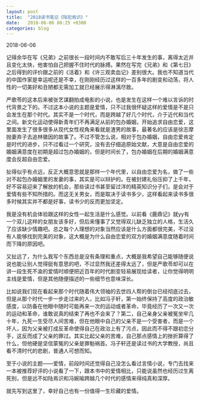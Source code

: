 ```yaml
---
layout: post
title:  "2018读书笔记《陆犯焉识》"
date:   2018-06-06 08:25 +0300
categories: blog
---
```


2018-06-06

记得余华在写《兄弟》之前很长一段时间内不敢写后三十年发生的事，离得太近并且变化太快，他害怕自己把握不住时代的脉搏。果然在写完《兄弟》和《第七日》之后得到的评价跟之前的《活着》和《许三观卖血记》差别很大。我也不知道当代的中国作家是幸运呢还是不幸，在刚刚经历过这样的一百多年的剧变和动荡，将人性的一切美好和丑陋都无需加工就已经展示得淋漓尽致。

严歌苓的这本后来被张艺谋翻拍成电影的小说，也是发生在这样一个难以言诉的时代背景之下的。不过这本小说的主题是爱情，只不过我很怀疑这样的爱情是不是只会发生在那个时代。其实不是一个时代，而是跨越了好几个时代，介于近代和当代之间。新文化运动使得新青年们不再满足从前的包办婚姻，开始追求自由恋爱，这里面发生了很多很多从现代女性视角来看就是渣男的故事，最著名的应该是徐志摩抛妻弃子去追林徽因的故事了。不过不管怎么说，相对于包办婚姻，自由恋爱肯定是时代的进步，只不过看过一个研究，没有去仔细追原始文献，大意是自由恋爱的婚姻满意度在初期是超过包办婚姻的，但是时间长了，包办婚姻在后期的婚姻满意度会反超自由恋爱。

扯得似乎有点远，反正大概意思就是那样一个年代里，以自由恋爱为名，做了一些对不起包办婚姻里的发妻的事，其实是可以辩护的。在被封建礼俗压抑了上千年，好不容易迎来了解放的机会，那些读过书甚至留过洋的精英知识分子们，是会对于爱情有些不知所措的。而这无关男女，而是取决于读书多少，这样看起来读书多很多时候其实并不都是好事，读书少的反而更加坚定。

我是没有机会体验跟这样的女性一起生活是什么感觉。以前看《鹿鼎记》就yy有一个双儿这样的女朋友该多好，但后来懂事了又觉得双儿缺乏独立的人格，生活久了应该缺少情趣吧。总之每个人理想的对象当然应该是什么方面都很完美，不过没有人能够找到完美的对象，这大概是为什么自由恋爱的双方的婚姻满意度随着时间而下降的原因吧。

又扯远了，为什么我写个东西总是没有条理和重点，大概是我希望自己能够随便说说也能让别人觉得挺有意思的吧，不过显然我还差得太远了，但是严歌苓却可以在讲一段生死不渝的爱情时顺便把近百年的时代剧变轻易展现给读者，让你觉得明明主线是爱情，但是其他随便描述的一些细节也意味深长。

比如说我们现在看起来那个时代随着伟大领袖的去世四人帮的倒台已经彻底过去，但是从那个时代一步一步走过来的人，比如冯子轩，第一始终保持了高度的政治敏感度，以防备在他眼中随时可能再来一次的运动或者革命，毕竟经历了一次又一次的运动和革命，谁敢说真的结束了再也不会来了？第二，自己亲身父亲被冤坐牢几十年，九死一生受尽人间苦难，但在他眼中自己的父亲不是一个受害者，而是一个坏人，因为父亲被打成反革命使得自己在政治上有了污点，因此而不得不跟初恋分手，这反而成了父亲的罪过。其实比起父亲的苦难，自己那点感情上的挫折算得了什么，但他硬是坚信蒙冤的父亲是罪魁祸首。冯子轩还是读过书的大学教授，尚且看不清时代的悲剧，普通人可想而知。

至于小说的主题——爱情，前段时间还觉得自己没怎么看过言情小说，专门去找来一本被推荐好评的小说看了一下，跟本书中的爱情相比，只能说虽然也经历过生离死别，但是远不如陆焉识和冯婉喻跨越几个时代的感情来得纯真和深厚。

就先写到这里了，幸好自己也有一份值得一生珍藏的爱情。






<!--end-->
